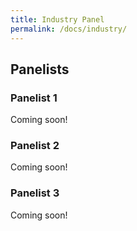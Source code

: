 ```yaml
---
title: Industry Panel
permalink: /docs/industry/
---
```


## Panelists


### Panelist 1

Coming soon!

### Panelist 2

Coming soon!

### Panelist 3

Coming soon!